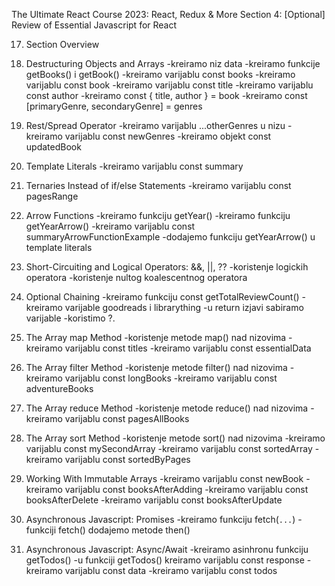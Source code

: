 The Ultimate React Course 2023: React, Redux & More
Section 4: [Optional] Review of Essential Javascript for React


17. Section Overview

18. Destructuring Objects and Arrays
-kreiramo niz data
-kreiramo funkcije getBooks() i getBook()
-kreiramo varijablu const books
-kreiramo varijablu const book
-kreiramo varijablu const title
-kreiramo varijablu const author
-kreiramo const { title, author } = book
-kreiramo const [primaryGenre, secondaryGenre] = genres

19. Rest/Spread Operator
-kreiramo varijablu ...otherGenres u nizu
-kreiramo varijablu const newGenres
-kreiramo objekt const updatedBook

20. Template Literals
-kreiramo varijablu const summary 

21. Ternaries Instead of if/else Statements
-kreiramo varijablu const pagesRange 

22. Arrow Functions
-kreiramo funkciju getYear()
-kreiramo funkciju getYearArrow()
-kreiramo varijablu const summaryArrowFunctionExample
-dodajemo funkciju getYearArrow() u template literals

23. Short-Circuiting and Logical Operators: &&, ||, ??
-koristenje logickih operatora
-koristenje nultog koalescentnog operatora

24. Optional Chaining
-kreiramo funkciju const getTotalReviewCount()
-kreiramo varijable goodreads i librarything
-u return izjavi sabiramo varijable
-koristimo ?.

25. The Array map Method
-koristenje metode map() nad nizovima
-kreiramo varijablu const titles
-kreiramo varijablu const essentialData

26. The Array filter Method
-koristenje metode filter() nad nizovima
-kreiramo varijablu const longBooks
-kreiramo varijablu const adventureBooks

27. The Array reduce Method
-koristenje metode reduce() nad nizovima
-kreiramo varijablu const pagesAllBooks 

28. The Array sort Method
-koristenje metode sort() nad nizovima
-kreiramo varijablu const mySecondArray
-kreiramo varijablu const sortedArray
-kreiramo varijablu const sortedByPages

29. Working With Immutable Arrays
-kreiramo varijablu const newBook
-kreiramo varijablu const booksAfterAdding
-kreiramo varijablu const booksAfterDelete
-kreiramo varijablu const booksAfterUpdate

30. Asynchronous Javascript: Promises
-kreiramo funkciju fetch(`...`)
-funkciji fetch() dodajemo metode then()

31. Asynchronous Javascript: Async/Await
-kreiramo asinhronu funkciju getTodos()
-u funkciji getTodos() kreiramo varijablu const response
-kreiramo varijablu const data
-kreiramo varijablu const todos